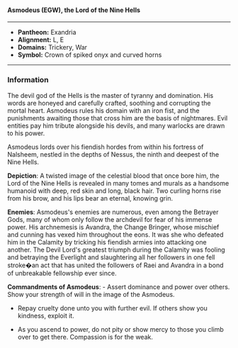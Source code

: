 #### Asmodeus (EGW), the Lord of the Nine Hells
___

- **Pantheon:** Exandria
- **Alignment:** L, E
- **Domains:** Trickery, War
- **Symbol:** Crown of spiked onyx and curved horns
___

### Information

The devil god of the Hells is the master of tyranny and domination. His words are honeyed and carefully crafted, soothing and corrupting the mortal heart. Asmodeus rules his domain with an iron fist, and the punishments awaiting those that cross him are the basis of nightmares. Evil entities pay him tribute alongside his devils, and many warlocks are drawn to his power.

Asmodeus lords over his fiendish hordes from within his fortress of Nalsheem, nestled in the depths of Nessus, the ninth and deepest of the Nine Hells.

**Depiction**: A twisted image of the celestial blood that once bore him, the Lord of the Nine Hells is revealed in many tomes and murals as a handsome humanoid with deep, red skin and long, black hair. Two curling horns rise from his brow, and his lips bear an eternal, knowing grin.

**Enemies**: Asmodeus's enemies are numerous, even among the Betrayer Gods, many of whom only follow the archdevil for fear of his immense power. His archnemesis is Avandra, the Change Bringer, whose mischief and cunning has vexed him throughout the eons. It was she who defeated him in the Calamity by tricking his fiendish armies into attacking one another. The Devil Lord's greatest triumph during the Calamity was fooling and betraying the Everlight and slaughtering all her followers in one fell stroke�an act that has united the followers of Raei and Avandra in a bond of unbreakable fellowship ever since.

**Commandments of Asmodeus**: - Assert dominance and power over others. Show your strength of will in the image of the Asmodeus.

- Repay cruelty done unto you with further evil. If others show you kindness, exploit it.

- As you ascend to power, do not pity or show mercy to those you climb over to get there. Compassion is for the weak.
